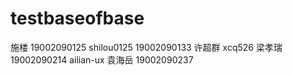 # testbaseofbase
施楼 19002090125 shilou0125
19002090133 许超群 xcq526
梁孝瑞 19002090214 ailian-ux
袁海岳 19002090237

